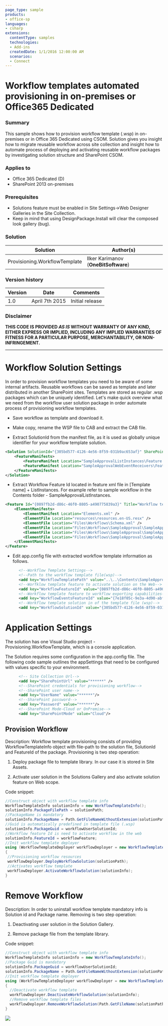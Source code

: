 ```yaml
---
page_type: sample
products:
- office-sp
languages:
- csharp
extensions:
  contentType: samples
  technologies:
  - Add-ins
  createdDate: 1/1/2016 12:00:00 AM
  scenarios:
  - Connect
---
```

# Workflow templates automated provisioning in on-premises or Office365 Dedicated #

### Summary ###
This sample shows how to provision workflow template (.wsp) in on-premises or in Office 365 Dedicated using CSOM. Solution gives you insight how to migrate reusable workflow across site collection and insight how to automate process of deploying and activating reusable workflow packages by investigating solution structure and SharePoint CSOM.

### Applies to ###
-  Office 365 Dedicated (D)
-  SharePoint 2013 on-premises


### Prerequisites ###
- Solutions feature must be enabled in Site Settings->Web Designer Galleries in the Site Collection.
- Keep in mind that using DesignPackage.Install will clear the composed look gallery (bug).

### Solution ###
Solution | Author(s)
---------|----------
Provisioning.WorkflowTemplate | Ilker Karimanov (**OneBitSoftware**)

### Version history ###
Version  | Date | Comments
---------| -----| --------
1.0  | April 7th 2015 | Initial release

### Disclaimer ###
**THIS CODE IS PROVIDED *AS IS* WITHOUT WARRANTY OF ANY KIND, EITHER EXPRESS OR IMPLIED, INCLUDING ANY IMPLIED WARRANTIES OF FITNESS FOR A PARTICULAR PURPOSE, MERCHANTABILITY, OR NON-INFRINGEMENT.**


----------

# Workflow Solution Settings #
In order to provision workflow templates you need to be aware of some internal artifacts. Reusable workflows can be saved as template and later distributed in another SharePoint sites. Templates are stored as regular .wsp packages which can be uniquely identified. Let's make quick overview what we need from the workflow user solution package in order automate process of provisioning workflow templates.

* Save workflow as template and download it.

* Make copy, rename the WSP file to CAB and extract the CAB file.

* Extract SolutionId from the manifest file, as it is used as globally unique identifier for your workflow template solution.

```XML
<Solution SolutionId="{305bd577-4126-4e56-8f59-031b9ac653af}" SharePointProductVersion="16.0.3819.1226" xmlns="http://schemas.microsoft.com/sharepoint/">
	<FeatureManifests>
		<FeatureManifest Location="SampleApprovalListInstances\Feature.xml" />
		<FeatureManifest Location="SampleApprovalWebEventReceivers\Feature.xml" />
	</FeatureManifests>
</Solution>
```

* Extract Workflow Feature Id located in feature xml file in [Template name] + ListInstances. For example refer to sample workflow in the Contents folder - SampleApprovalListInstances.

```XML
<Feature Id="{0897fb2d-d86c-46f0-8805-a490775839a3}" Title="Workflow template SampleApproval from web template en-US title" Hidden="FALSE" Version="1.0.0.0" Scope="Web" RequireResources="TRUE" ReceiverAssembly="Microsoft.SharePoint, Version=16.0.0.0, Culture=neutral, PublicKeyToken=71e9bce111e9429c" ReceiverClass="Microsoft.SharePoint.Workflow.SPDeclarativeWorkflowProvisioningFeatureReceiver" xmlns="http://schemas.microsoft.com/sharepoint/">
	<ElementManifests>
		<ElementManifest Location="Elements.xml" />
		<ElementFile Location="resources\resources.en-US.resx" />
		<ElementFile Location="Files\Workflows\Schema.xml" />
		<ElementFile Location="Files\Workflows\SampleApproval\SampleApproval.xoml.wfconfig.xml" />
		<ElementFile Location="Files\Workflows\SampleApproval\SampleApproval.xoml" />
		<ElementFile Location="Files\Workflows\SampleApproval\SampleApproval.xsn" />
	</ElementManifests>
</Feature>
```

* Edit app.config file with extracted workflow template information as follows.

```XML
      <!--Workflow Template Settings-->
      <!--Path to the workflow template file(wsp)-->
      <add key="WorkflowTemplatePath" value="..\..\Contents\SampleApproval.wsp"/>
      <!--Worfklow template feature to activate solution on the Web-->
      <add key="WorkflowFeatureId" value="{0897fb2d-d86c-46f0-8805-a490775839a3}"/>
      <!--Workflow template feature to workflow exporting capabilities-->
      <add key="WorkflowEventsFeatureId" value="{7e18f05c-9e3a-4d90-abf5-bb1eb7785e57}"/>
      <!--Workflow template solution in of the template file (wsp)-->
      <add key="WorkflowSolutionId" value="{305bd577-4126-4e56-8f59-031b9ac653af}"/>
```

# Application Settings #
The solution has one Visual Studio project - Provisioning.WorkflowTemplate, which is a console application.

The Solution requires some configuration in the app.config file. The following code sample outlines the appSettings that need to be configured with values specific to your environment.
```XML
      <!-- Site Collection Url-->
      <add key="SharePointUrl" value="******" />
      <!--SharePoint credentials for provisioning workflow-->
      <!--SharePoint user name-->
      <add key="UserName" value="******"/>
      <!--SharePoint password-->
      <add key="Password" value="******"/>
      <!--SharePoint Mode-Cloud or OnPremise-->
      <add key="SharePointMode" value="Cloud"/>
```


## Provision Workflow ##
Description:
Workflow template provisioning consists of providing WorkflowTemplateInfo object with file-path to the solution file, SolutionId and FeatureId of the package. Provisioning is two step operation:

1. Deploy package file to template library. In our case it is stored in Site Assets.

2. Activate user solution in the Solutions Gallery and also activate solution feature on Web scope.

Code snippet:
```C#
//Construct object with workflow template info
WorkflowTemplateInfo solutionInfo = new WorkflowTemplateInfo();
solutionInfo.PackageFilePath = solutionPath;
//PackageName is mandatory
solutionInfo.PackageName = Path.GetFileNameWithoutExtension(solutionPath);
//Guid is automatically predefined in template file (.wsp)
solutionInfo.PackageGuid = workflowUserSolutionId;
//Workflow feature Id is need to activate workflow in the web
solutionInfo.FeatureId = workflowFeature;
//Init workflow template deployer
using (WorkflowTemplateDeployer workflowDeployer = new WorkflowTemplateDeployer(context))
{
 //Provisioning workflow resources
 workflowDeployer.DeployWorkflowSolution(solutionPath);
 //Activates workflow template
 workflowDeployer.ActivateWorkflowSolution(solutionInfo);
}
```


# Remove Workflow #
Description:
In order to uninstall workflow template mandatory info is Solution id and Package name. Removing is two step operation:

1. Deactivating user solution in the Solution Gallery.

2. Remove package file from the template library.


Code snippet:
```C#
//Construct object with workflow template info
WorkflowTemplateInfo solutionInfo = new WorkflowTemplateInfo();
//Package Guid is mandatory
solutionInfo.PackageGuid = workflowUserSolutionId;
solutionInfo.PackageName = Path.GetFileNameWithoutExtension(solutionPath);
//Init workflow template deployer
using (WorkflowTemplateDeployer workflowDeployer = new WorkflowTemplateDeployer(context))
{
  //Deactivate workflow template
  workflowDeployer.DeactivateWorkflowSolution(solutionInfo);
  //Remove workflow template files
  workflowDeployer.RemoveWorkflowSolution(Path.GetFileName(solutionPath));
}
```


<img src="https://telemetry.sharepointpnp.com/pnp/samples/Provisioning.WorkflowTemplate" />